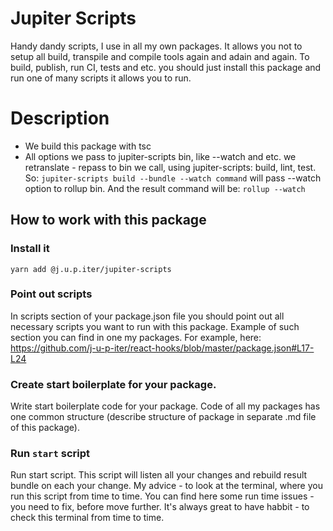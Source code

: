# Jupiter Scripts

Handy dandy scripts, I use in all my own packages. It allows you not to setup all build, transpile and compile tools again and adain and again. To build, publish, run CI, tests and etc. you should just install this package and run one of many scripts it allows you to run.

# Description
- We build this package with tsc
- All options we pass to jupiter-scripts bin, like --watch and etc. we retranslate - repass to bin we call, using jupiter-scripts: build, lint, test.
  So:
  `jupiter-scripts build --bundle --watch command`
  will pass --watch option to rollup bin. And the result command will be:
  `rollup --watch`

## How to work with this package

### Install it

`yarn add @j.u.p.iter/jupiter-scripts`

### Point out scripts

In scripts section of your package.json file you should point out all necessary scripts you want to run with this package. Example of such section you can find in one my packages. For example, here: https://github.com/j-u-p-iter/react-hooks/blob/master/package.json#L17-L24

### Create start boilerplate for your package.

Write start boilerplate code for your package. Code of all my packages has one common structure (describe structure of package in separate .md file of this package).

### Run `start` script

Run start script. This script will listen all your changes and rebuild result bundle on each your change. My advice - to look at the terminal, where you run this script from time to time. You can find here some run time issues - you need to fix, before move further. It's always great to have habbit - to check this terminal from time to time.

